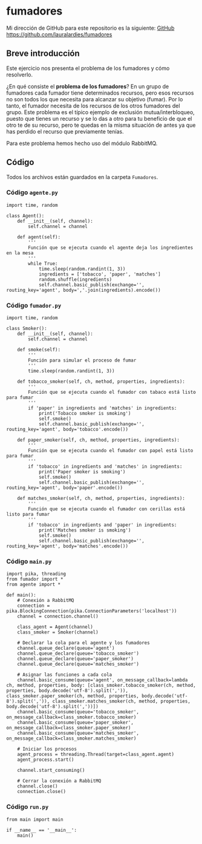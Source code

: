 # fumadores

Mi dirección de GitHub para este repositorio es la siguiente: [GitHub](https://github.com/lauralardies/fumadores)
https://github.com/lauralardies/fumadores

## Breve introducción
Este ejercicio nos presenta el problema de los fumadores y cómo resolverlo.

¿En qué consiste el **problema de los fumadores**? En un grupo de fumadores cada fumador tiene determinados recursos, pero esos recursos no son todos los que necesita para alcanzar su objetivo (fumar). Por lo tanto, el fumador necesita de los recursos de los otros fumadores del grupo. Este problema es el típico ejemplo de exclusión mutua/interbloqueo, puesto que tienes un recurso y se lo das a otro para tu beneficio de que el otro te de su recurso, pero te quedas en la misma situación de antes ya que has perdido el recurso que previamente tenías. 

Para este problema hemos hecho uso del módulo RabbitMQ.

## Código
Todos los archivos están guardados en la carpeta `Fumadores`.

### Código `agente.py`
```
import time, random

class Agent():
    def __init__(self, channel):
        self.channel = channel

    def agent(self):
        '''
        Función que se ejecuta cuando el agente deja los ingredientes en la mesa
        '''
        while True:
            time.sleep(random.randint(1, 3))
            ingredients = ['tobacco', 'paper', 'matches']
            random.shuffle(ingredients)
            self.channel.basic_publish(exchange='', routing_key='agent', body=','.join(ingredients).encode())
```

### Código `fumador.py`
```
import time, random

class Smoker():
    def __init__(self, channel):
        self.channel = channel

    def smoke(self):
        '''
        Función para simular el proceso de fumar
        '''
        time.sleep(random.randint(1, 3))

    def tobacco_smoker(self, ch, method, properties, ingredients):
        '''
        Función que se ejecuta cuando el fumador con tabaco está listo para fumar
        '''
        if 'paper' in ingredients and 'matches' in ingredients:
            print('Tobacco smoker is smoking')
            self.smoke()
            self.channel.basic_publish(exchange='', routing_key='agent', body='tobacco'.encode())

    def paper_smoker(self, ch, method, properties, ingredients):
        '''
        Función que se ejecuta cuando el fumador con papel está listo para fumar
        '''
        if 'tobacco' in ingredients and 'matches' in ingredients:
            print('Paper smoker is smoking')
            self.smoke()
            self.channel.basic_publish(exchange='', routing_key='agent', body='paper'.encode())

    def matches_smoker(self, ch, method, properties, ingredients):
        '''
        Función que se ejecuta cuando el fumador con cerillas está listo para fumar
        '''
        if 'tobacco' in ingredients and 'paper' in ingredients:
            print('Matches smoker is smoking')
            self.smoke()
            self.channel.basic_publish(exchange='', routing_key='agent', body='matches'.encode())
```

### Código `main.py`
```
import pika, threading
from fumador import *
from agente import *

def main():
    # Conexión a RabbitMQ
    connection = pika.BlockingConnection(pika.ConnectionParameters('localhost'))
    channel = connection.channel()

    class_agent = Agent(channel)
    class_smoker = Smoker(channel)

    # Declarar la cola para el agente y los fumadores
    channel.queue_declare(queue='agent')
    channel.queue_declare(queue='tobacco_smoker')
    channel.queue_declare(queue='paper_smoker')
    channel.queue_declare(queue='matches_smoker')

    # Asignar las funciones a cada cola
    channel.basic_consume(queue='agent', on_message_callback=lambda ch, method, properties, body: [class_smoker.tobacco_smoker(ch, method, properties, body.decode('utf-8').split(',')), class_smoker.paper_smoker(ch, method, properties, body.decode('utf-8').split(',')), class_smoker.matches_smoker(ch, method, properties, body.decode('utf-8').split(','))])
    channel.basic_consume(queue='tobacco_smoker', on_message_callback=class_smoker.tobacco_smoker)
    channel.basic_consume(queue='paper_smoker', on_message_callback=class_smoker.paper_smoker)
    channel.basic_consume(queue='matches_smoker', on_message_callback=class_smoker.matches_smoker)

    # Iniciar los procesos
    agent_process = threading.Thread(target=class_agent.agent)
    agent_process.start()

    channel.start_consuming()

    # Cerrar la conexión a RabbitMQ
    channel.close()
    connection.close()
```

### Código `run.py`
```
from main import main

if __name__ == '__main__':
    main()
```
